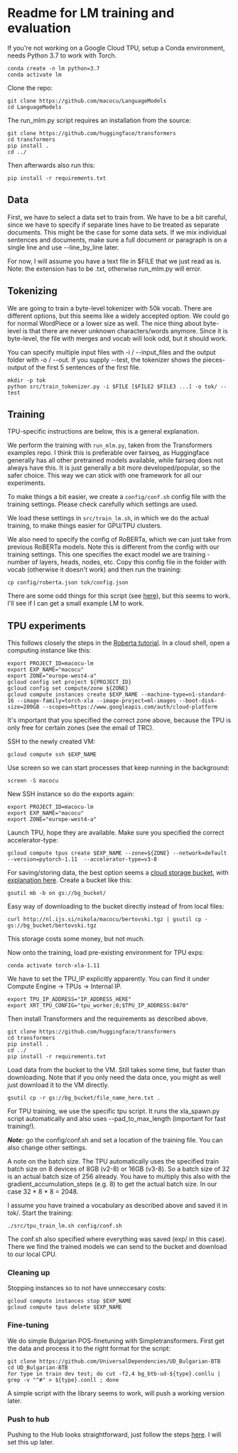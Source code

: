 # Readme for LM training and evaluation

If you're not working on a Google Cloud TPU, setup a Conda environment, needs Python 3.7 to work with Torch.

```
conda create -n lm python=3.7
conda activate lm
```

Clone the repo:

```
git clone https://github.com/macocu/LanguageModels
cd LanguageModels
```

The run_mlm.py script requires an installation from the source:

```
git clone https://github.com/huggingface/transformers
cd transformers
pip install .
cd ../
```

Then afterwards also run this:

```
pip install -r requirements.txt
```

## Data

First, we have to select a data set to train from. We have to be a bit careful, since we have to specify if separate lines have to be treated as separate documents. This might be the case for some data sets. If we mix individual sentences and documents, make sure a full document or paragraph is on a single line and use --line_by_line later.

For now, I will assume you have a text file in $FILE that we just read as is. Note: the extension has to be .txt, otherwise run_mlm.py will error.

## Tokenizing

We are going to train a byte-level tokenizer with 50k vocab. There are different options, but this seems like a widely accepted option. We could go for normal WordPiece or a lower size as well. The nice thing about byte-level is that there are never unknown characters/words anymore. Since it is byte-level, the file with merges and vocab will look odd, but it should work.

You can specify multiple input files with -i / --input_files and the output folder with -o / --out. If you supply --test, the tokenizer shows the pieces-output of the first 5 sentences of the first file.

```
mkdir -p tok
python src/train_tokenizer.py -i $FILE [$FILE2 $FILE3 ...] -o tok/ --test
```

## Training

TPU-specific instructions are below, this is a general explanation.

We perform the training with ``run_mlm.py``, taken from the Transformers examples repo. I think this is preferable over fairseq, as Huggingface generally has all other pretrained models available, while fairseq does not always have this. It is just generally a bit more developed/popular, so the safer choice. This way we can stick with one framework for all our experiments.

To make things a bit easier, we create a ``config/conf.sh`` config file with the training settings. Please check carefully which settings are used.

We load these settings in ``src/train_lm.sh``, in which we do the actual training, to make things easier for GPU/TPU clusters.

We also need to specify the config of RoBERTa, which we can just take from previous RoBERTa models. Note this is different from the config with our training settings. This one specifies the exact model we are training - number of layers, heads, nodes, etc. Copy this config file in the folder with vocab (otherwise it doesn't work) and then run the training:

```
cp config/roberta.json tok/config.json
```

There are some odd things for this script (see [here](https://discuss.huggingface.co/t/how-to-train-from-scratch-with-run-mlm-py-txt-file/6588/4)), but this seems to work. I'll see if I can get a small example LM to work.


## TPU experiments

This follows closely the steps in the [Roberta tutorial](https://cloud.google.com/tpu/docs/tutorials/roberta-pytorch). In a cloud shell, open a computing instance like this:

```
export PROJECT_ID=macocu-lm
export EXP_NAME="macocu"
export ZONE="europe-west4-a"
gcloud config set project ${PROJECT_ID}
gcloud config set compute/zone ${ZONE}
gcloud compute instances create $EXP_NAME --machine-type=n1-standard-16 --image-family=torch-xla --image-project=ml-images --boot-disk-size=200GB --scopes=https://www.googleapis.com/auth/cloud-platform
```

It's important that you specified the correct zone above, because the TPU is only free for certain zones (see the email of TRC).

SSH to the newly created VM:

```
gcloud compute ssh $EXP_NAME
```

Use screen so we can start processes that keep running in the background:

```
screen -S macocu
```

New SSH instance so do the exports again:

```
export PROJECT_ID=macocu-lm
export EXP_NAME="macocu"
export ZONE="europe-west4-a"
```

Launch TPU, hope they are available. Make sure you specified the correct accelerator-type:

```
gcloud compute tpus create $EXP_NAME --zone=${ZONE} --network=default --version=pytorch-1.11  --accelerator-type=v3-8
```

For saving/storing data, the best option seems a [cloud storage bucket](https://cloud.google.com/compute/docs/disks#gcsbuckets), with [explanation here](https://cloud.google.com/storage/docs/quickstart-gsutil#create). Create a bucket like this:

```
gsutil mb -b on gs://bg_bucket/
```

Easy way of downloading to the bucket directly instead of from local files:

```
curl http://nl.ijs.si/nikola/macocu/bertovski.tgz | gsutil cp - gs://bg_bucket/bertovski.tgz
```

This storage costs some money, but not much.

Now onto the training, load pre-existing environment for TPU exps:

```
conda activate torch-xla-1.11
```

We have to set the TPU_IP explicitly apparently. You can find it under Compute Engine -> TPUs -> Internal IP.

```
export TPU_IP_ADDRESS="IP_ADDRESS_HERE"
export XRT_TPU_CONFIG="tpu_worker;0;$TPU_IP_ADDRESS:8470"
```

Then install Transformers and the requirements as described above.

```
git clone https://github.com/huggingface/transformers
cd transformers
pip install .
cd ../
pip install -r requirements.txt
```

Load data from the bucket to the VM. Still takes some time, but faster than downloading. Note that if you only need the data once, you might as well just download it to the VM directly.

```
gsutil cp -r gs://bg_bucket/file_name_here.txt .
```

For TPU training, we use the specific tpu script. It runs the xla_spawn.py script automatically and also uses --pad_to_max_length (important for fast training!).

***Note:*** go the config/conf.sh and set a location of the training file. You can also change other settings.

A note on the batch size. The TPU automatically uses the specified train batch size on 8 devices of 8GB (v2-8) or 16GB (v3-8). So a batch size of 32 is an actual batch size of 256 already. You have to multiply this also with the gradient_accumulation_steps (e.g. 8) to get the actual batch size. In our case 32 * 8 * 8 = 2048.

I assume you have trained a vocabulary as described above and saved it in tok/. Start the training:

```
./src/tpu_train_lm.sh config/conf.sh
```

The conf.sh also specified where everything was saved (exp/ in this case). There we find the trained models we can send to the bucket and download to our local CPU.

### Cleaning up

Stopping instances so to not have unneccesary costs:

```
gcloud compute instances stop $EXP_NAME
gcloud compute tpus delete $EXP_NAME
```

### Fine-tuning ###

We do simple Bulgarian POS-finetuning with Simpletransformers. First get the data and process it to the right format for the script:

```
git clone https://github.com/UniversalDependencies/UD_Bulgarian-BTB
cd UD_Bulgarian-BTB
for type in train dev test; do cut -f2,4 bg_btb-ud-${type}.conllu | grep -v "^#" > ${type}.conll ; done
```

A simple script with the library seems to work, will push a working version later.

### Push to hub ###

Pushing to the Hub looks straightforward, just follow the steps [here](https://huggingface.co/docs/transformers/model_sharing). I will set this up later.
